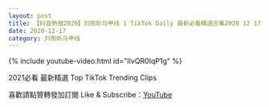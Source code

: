 ```yaml
---
layout: post
title: 【抖音熱搜2020】刘雨昕马甲线 1 TikTok Daily 最新必看精選合集2020 12 17
date: 2020-12-17
category: 刘雨昕马甲线
---
```


{% include youtube-video.html id="IlvQR0IqP1g" %}

2021必看 最新精選 Top TikTok Trending Clips

喜歡請點贊轉發加訂閱 Like & Subscribe：[YouTube](https://www.youtube.com/channel/UCAoR7VcanIPd04uEq_GIylA/videos)

